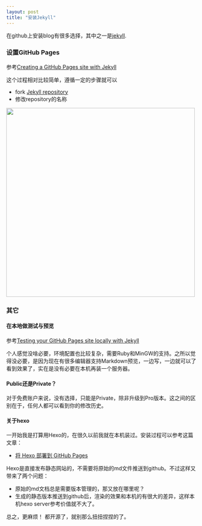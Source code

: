 ```yaml
---
layout: post
title: "安装Jekyll"
---
```


在github上安装blog有很多选择，其中之一是[jekyll](https://github.com/jekyll/jekyll).

### 设置GitHub Pages
参考[Creating a GitHub Pages site with Jekyll](https://help.github.com/cn/github/working-with-github-pages/creating-a-github-pages-site-with-jekyll)

这个过程相对比较简单，遵循一定的步骤就可以
- fork [Jekyll repository](https://github.com/jekyll/jekyll)
- 修改repository的名称

<img src={{site.baseurl}}/images/2020-03-01/ad6b06ec691d.png width=500px />

### 其它
#### 在本地做测试与预览

参考[Testing your GitHub Pages site locally with Jekyll](https://help.github.com/cn/github/working-with-github-pages/testing-your-github-pages-site-locally-with-jekyll)

个人感觉没啥必要，环境配置也比较复杂，需要Ruby和MinGW的支持。之所以觉得没必要，是因为现在有很多编辑器支持Markdown预览，一边写，一边就可以了看到效果了，实在是没有必要在本机再装一个服务器。

#### Public还是Private？
对于免费账户来说，没有选择，只能是Private，除非升级到Pro版本。这之间的区别在于，任何人都可以看到你的修改历史。

#### 关于hexo
一开始我是打算用Hexo的，在很久以前我就在本机装过。安装过程可以参考这篇文章：
- [将 Hexo 部署到 GitHub Pages](https://hexo.io/zh-cn/docs/github-pages.html)

Hexo是直接发布静态网站的，不需要将原始的md文件推送到github。不过这样又带来了两个问题：
- 原始的md文档总是需要版本管理的，那又放在哪里呢？
- 生成的静态版本推送到github后，渲染的效果和本机的有很大的差异，这样本机hexo server参考价值就不大了。

总之，更麻烦！ 都开源了，就别那么扭扭捏捏的了。

